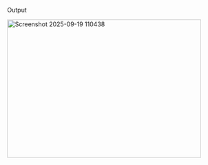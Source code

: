 Output


<img width="450" height="320" alt="Screenshot 2025-09-19 110438" src="https://github.com/user-attachments/assets/562d5f6c-9e8b-4bc6-8629-df56578b7168" />
